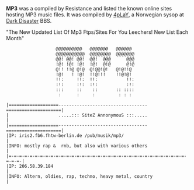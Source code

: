 **MP3** was a compiled by Resistance and listed the known online sites hosting MP3 music files. It was compiled by [4pLaY](https://demozoo.org/sceners/3919/), a Norwegian sysop at [Dark Disaster](https://demozoo.org/bbs/799/) BBS.

"The New Updated List Of Mp3 Ftps/Sites For You Leechers! New List Each Month"

```
                   @@@@@@@@@@   @@@@@@@   @@@@@@   
                   @@@@@@@@@@@  @@@@@@@@  @@@@@@@  
                   @@! @@! @@!  @@!  @@@      @@@  
                   !@! !@! !@!  !@!  @!@      @!@  
                   @!! !!@ @!@  @!@@!@!   @!@!!@   
                   !@!   ! !@!  !!@!!!    !!@!@!   
                   !!:     !!:  !!:           !!:  
                   :!:     :!:  :!:           :!: 
                   :::     ::    ::       :: ::::  
                    :      :     :         : : : 

|===================----------------------------------=====================|
|                   .....::: SiteZ AnnonymouS :::.....                     |
|===================----------------------------------=====================|
|IP: iris2.fb6.fhtw-berlin.de /pub/musik/mp3/                              |           
|INFO: mostly rap &  rnb, but also with various others                     |
|=-=-=-=-=-=-=-=-=-=-=-=-=-=-=-=-=-=-=-=-=-=-=-=-=-=-=-=-=-=-=-=-=-=-=-=-=-|
|IP: 206.58.39.184                                                         |
|INFO: Altern, oldies, rap, techno, heavy metal, country                   |
```